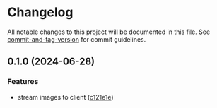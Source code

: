 # Changelog

All notable changes to this project will be documented in this file. See [commit-and-tag-version](https://github.com/absolute-version/commit-and-tag-version) for commit guidelines.

## 0.1.0 (2024-06-28)

### Features

- stream images to client ([c121e1e](https://github.com/singh-inder/images-to-gist-server/commit/c121e1e7b5f5a8f93d3166a4dd1a79c6465713f0))

